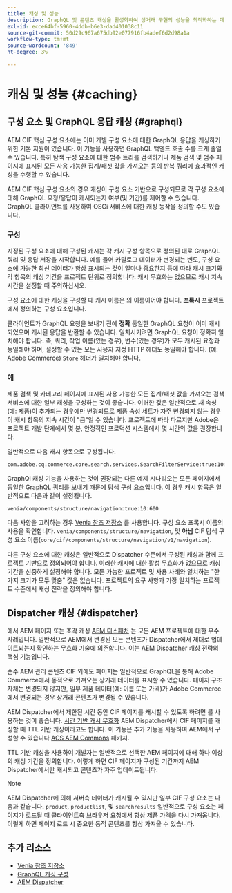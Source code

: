 ```yaml
---
title: 캐싱 및 성능
description: GraphQL 및 콘텐츠 캐싱을 활성화하여 상거래 구현의 성능을 최적화하는 데 사용할 수 있는 다양한 구성에 대해 알아봅니다.
exl-id: ecce64bf-5960-4ddb-b6e3-dad401038c11
source-git-commit: 50d29c967a675db92e077916fb4adef6d2d98a1a
workflow-type: tm+mt
source-wordcount: '849'
ht-degree: 3%

---
```


# 캐싱 및 성능 {#caching}

## 구성 요소 및 GraphQL 응답 캐싱 {#graphql}

AEM CIF 핵심 구성 요소에는 이미 개별 구성 요소에 대한 GraphQL 응답을 캐싱하기 위한 기본 지원이 있습니다. 이 기능을 사용하면 GraphQL 백엔드 호출 수를 크게 줄일 수 있습니다. 특히 탐색 구성 요소에 대한 범주 트리를 검색하거나 제품 검색 및 범주 페이지에 표시된 모든 사용 가능한 집계/패싯 값을 가져오는 등의 반복 쿼리에 효과적인 캐싱을 수행할 수 있습니다.

AEM CIF 핵심 구성 요소의 경우 캐싱이 구성 요소 기반으로 구성되므로 각 구성 요소에 대해 GraphQL 요청/응답이 캐시되는지 여부(및 기간)를 제어할 수 있습니다. GraphQL 클라이언트를 사용하여 OSGi 서비스에 대한 캐싱 동작을 정의할 수도 있습니다.

### 구성

지정된 구성 요소에 대해 구성된 캐시는 각 캐시 구성 항목으로 정의된 대로 GraphQL 쿼리 및 응답 저장을 시작합니다. 예를 들어 카탈로그 데이터가 변경되는 빈도, 구성 요소에 가능한 최신 데이터가 항상 표시되는 것이 얼마나 중요한지 등에 따라 캐시 크기와 각 항목의 캐싱 기간을 프로젝트 단위로 정의합니다. 캐시 무효화는 없으므로 캐시 지속 시간을 설정할 때 주의하십시오.

구성 요소에 대한 캐싱을 구성할 때 캐시 이름은 의 이름이어야 합니다. **프록시** 프로젝트에서 정의하는 구성 요소입니다.

클라이언트가 GraphQL 요청을 보내기 전에 **정확** 동일한 GraphQL 요청이 이미 캐시되었으며 캐시된 응답을 반환할 수 있습니다. 일치시키려면 GraphQL 요청이 정확히 일치해야 합니다. 즉, 쿼리, 작업 이름(있는 경우), 변수(있는 경우)가 모두 캐시된 요청과 동일해야 하며, 설정할 수 있는 모든 사용자 지정 HTTP 헤더도 동일해야 합니다. (예: Adobe Commerce) `Store` 헤더가 일치해야 합니다.

### 예

제품 검색 및 카테고리 페이지에 표시된 사용 가능한 모든 집계/패싯 값을 가져오는 검색 서비스에 대한 일부 캐싱을 구성하는 것이 좋습니다. 이러한 값은 일반적으로 새 속성(예: 제품)이 추가되는 경우에만 변경되므로 제품 속성 세트가 자주 변경되지 않는 경우 이 캐시 항목의 지속 시간이 &quot;큼&quot;일 수 있습니다. 프로젝트에 따라 다르지만 Adobe은 프로젝트 개발 단계에서 몇 분, 안정적인 프로덕션 시스템에서 몇 시간의 값을 권장합니다.

일반적으로 다음 캐시 항목으로 구성됩니다.

```
com.adobe.cq.commerce.core.search.services.SearchFilterService:true:10:3600
```

GraphQl 캐싱 기능을 사용하는 것이 권장되는 다른 예제 시나리오는 모든 페이지에서 동일한 GraphQL 쿼리를 보내기 때문에 탐색 구성 요소입니다. 이 경우 캐시 항목은 일반적으로 다음과 같이 설정됩니다.

```
venia/components/structure/navigation:true:10:600
```

다음 사항을 고려하는 경우 [Venia 참조 저장소](https://github.com/adobe/aem-cif-guides-venia) 를 사용합니다. 구성 요소 프록시 이름의 사용을 확인합니다. `venia/components/structure/navigation`, 및 **아님** CIF 탐색 구성 요소 이름(`core/cif/components/structure/navigation/v1/navigation`).

다른 구성 요소에 대한 캐싱은 일반적으로 Dispatcher 수준에서 구성된 캐싱과 함께 프로젝트 기반으로 정의되어야 합니다. 이러한 캐시에 대한 활성 무효화가 없으므로 캐싱 기간을 신중하게 설정해야 합니다. 모든 가능한 프로젝트 및 사용 사례와 일치하는 &quot;한 가지 크기가 모두 맞춤&quot; 값은 없습니다. 프로젝트의 요구 사항과 가장 일치하는 프로젝트 수준에서 캐싱 전략을 정의해야 합니다.

## Dispatcher 캐싱 {#dispatcher}

에서 AEM 페이지 또는 조각 캐싱 [AEM 디스패처](https://experienceleague.adobe.com/docs/experience-manager-dispatcher/using/dispatcher.html) 는 모든 AEM 프로젝트에 대한 우수 사례입니다. 일반적으로 AEM에서 변경된 모든 콘텐츠가 Dispatcher에서 제대로 업데이트되는지 확인하는 무효화 기술에 의존합니다. 이는 AEM Dispatcher 캐싱 전략의 핵심 기능입니다.

순수 AEM 관리 콘텐츠 CIF 외에도 페이지는 일반적으로 GraphQL을 통해 Adobe Commerce에서 동적으로 가져오는 상거래 데이터를 표시할 수 있습니다. 페이지 구조 자체는 변경되지 않지만, 일부 제품 데이터(예: 이름 또는 가격)가 Adobe Commerce에서 변경되는 경우 상거래 콘텐츠가 변경될 수 있습니다.

AEM Dispatcher에서 제한된 시간 동안 CIF 페이지를 캐시할 수 있도록 하려면 를 사용하는 것이 좋습니다. [시간 기반 캐시 무효화](https://experienceleague.adobe.com/docs/experience-manager-dispatcher/using/configuring/dispatcher-configuration.html?lang=en#configuring-time-based-cache-invalidation-enablettl) AEM Dispatcher에서 CIF 페이지를 캐싱할 때 TTL 기반 캐싱이라고도 합니다. 이 기능은 추가 기능을 사용하여 AEM에서 구성할 수 있습니다 [ACS AEM Commons](https://adobe-consulting-services.github.io/acs-aem-commons/) 패키지.

TTL 기반 캐싱을 사용하여 개발자는 일반적으로 선택한 AEM 페이지에 대해 하나 이상의 캐싱 기간을 정의합니다. 이렇게 하면 CIF 페이지가 구성된 기간까지 AEM Dispatcher에서만 캐시되고 콘텐츠가 자주 업데이트됩니다.

>[!NOTE]
>
>AEM Dispatcher에 의해 서버측 데이터가 캐시될 수 있지만 일부 CIF 구성 요소는 다음과 같습니다. `product`, `productlist`, 및 `searchresults` 일반적으로 구성 요소는 페이지가 로드될 때 클라이언트측 브라우저 요청에서 항상 제품 가격을 다시 가져옵니다. 이렇게 하면 페이지 로드 시 중요한 동적 콘텐츠를 항상 가져올 수 있습니다.

## 추가 리소스

- [Venia 참조 저장소](https://github.com/adobe/aem-cif-guides-venia)
- [GraphQL 캐싱 구성](https://github.com/adobe/commerce-cif-graphql-client#caching)
- [AEM Dispatcher](https://experienceleague.adobe.com/docs/experience-manager-dispatcher/using/dispatcher.html)
